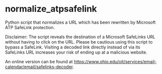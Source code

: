# normalize_atpsafelink
Python script that normalizes a URL which has been rewritten by Microsoft ATP SafeLink protection.

Disclaimer: The script reveals the destination of a Microsoft SafeLinks URL without having to click on the URL. Please be cautious using this script to bypass a SafeLink. Visiting a decoded link directly instead of via its SafeLinks URL increases your risk of ending up at a malicious website.

An online version can be found at https://www.ohio.edu/oit/services/email-calendar/email/safelinks-decoder.
